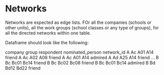 # Networks

Networks are expected as edge lists. FOr all the companies (schools or other units), all the work groups (school classes or any type of groups), 
for all the directed networks within one table.

Dataframe should look like the following:

company	group	respondent	nominated_person	network_id
A   	  Ac  	A01	        A14	              friend
A   	  Ac	  A02	        A08	              friend
A   	  Ac	  A01	        A14	              admired
A   	  Ad	  A25	        A14	              friend
...
B   	  Bc  	Bc01	        Bc14	          friend
B   	  Bc	  Bc02	        Bc08	          friend
B   	  Bc	  Bc01	        Bc14	          admired
B   	  Bd	  Bd12	        Bd22	          friend

